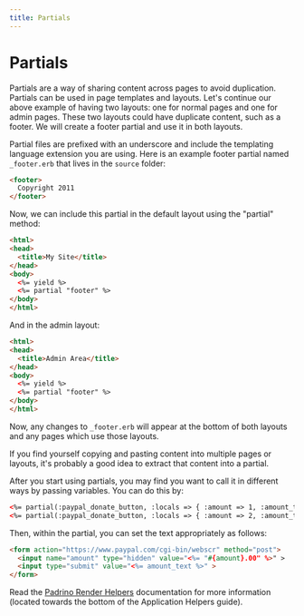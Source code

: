 ```yaml
---
title: Partials
---
```


# Partials

Partials are a way of sharing content across pages to avoid duplication.
Partials can be used in page templates and layouts. Let's continue our above
example of having two layouts: one for normal pages and one for admin pages.
These two layouts could have duplicate content, such as a footer. We will
create a footer partial and use it in both layouts.

Partial files are prefixed with an underscore and include the templating
language extension you are using. Here is an example footer partial named
`_footer.erb` that lives in the `source` folder:

``` html
<footer>
  Copyright 2011
</footer>
```

Now, we can include this partial in the default layout using the "partial"
method:

``` html
<html>
<head>
  <title>My Site</title>
</head>
<body>
  <%= yield %>
  <%= partial "footer" %>
</body>
</html>
```

And in the admin layout:

``` html
<html>
<head>
  <title>Admin Area</title>
</head>
<body>
  <%= yield %>
  <%= partial "footer" %>
</body>
</html>
```

Now, any changes to `_footer.erb` will appear at the bottom of both layouts and
any pages which use those layouts.

If you find yourself copying and pasting content into multiple pages or
layouts, it's probably a good idea to extract that content into a partial.

After you start using partials, you may find you want to call it in different
ways by passing variables. You can do this by:

``` html
<%= partial(:paypal_donate_button, :locals => { :amount => 1, :amount_text => "Pay $1" }) %>
<%= partial(:paypal_donate_button, :locals => { :amount => 2, :amount_text => "Pay $2" }) %>
```

Then, within the partial, you can set the text appropriately as follows:

``` html
<form action="https://www.paypal.com/cgi-bin/webscr" method="post">
  <input name="amount" type="hidden" value="<%= "#{amount}.00" %>" >
  <input type="submit" value="<%= amount_text %>" >
</form>
```

Read the [Padrino Render Helpers] documentation for more information (located towards the bottom of the Application Helpers guide).

[Padrino Render Helpers]: http://padrinorb.com/guides/application-helpers/render-helpers/
